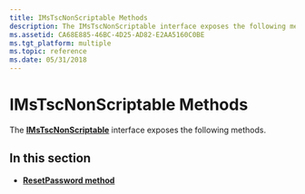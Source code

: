```yaml
---
title: IMsTscNonScriptable Methods
description: The IMsTscNonScriptable interface exposes the following methods.
ms.assetid: CA68E885-46BC-4D25-AD82-E2AA5160C0BE
ms.tgt_platform: multiple
ms.topic: reference
ms.date: 05/31/2018
---
```


# IMsTscNonScriptable Methods

The [**IMsTscNonScriptable**](imstscnonscriptable-interface.md) interface exposes the following methods.

## In this section

-   [**ResetPassword method**](imstscnonscriptable-resetpassword.md)

 

 




